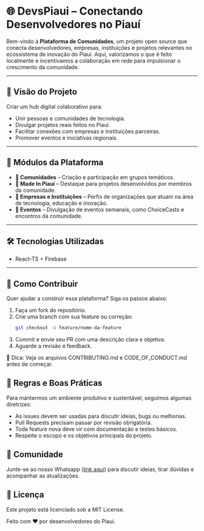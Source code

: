 # 🌐 DevsPiaui – Conectando Desenvolvedores no Piauí

Bem-vindo à **Plataforma de Comunidades**, um projeto open source que conecta desenvolvedores, empresas, instituições e projetos relevantes no ecossistema de inovação do Piauí. Aqui, valorizamos o que é feito localmente e incentivamos a colaboração em rede para impulsionar o crescimento da comunidade.

---

## 🚀 Visão do Projeto

Criar um hub digital colaborativo para:
- Unir pessoas e comunidades de tecnologia.
- Divulgar projetos reais feitos no Piauí.
- Facilitar conexões com empresas e instituições parceiras.
- Promover eventos e iniciativas regionais.

---

## 🧩 Módulos da Plataforma

- **👥 Comunidades** – Criação e participação em grupos temáticos.
- **🌟 Made In Piauí** – Destaque para projetos desenvolvidos por membros da comunidade.
- **🏢 Empresas e Instituições** – Perfis de organizações que atuam na área de tecnologia, educação e inovação.
- **📅 Eventos** – Divulgação de eventos semanais, como ChoiceCasts e encontros da comunidade.

---

## 🛠 Tecnologias Utilizadas

- React-TS + Firebase

---

## 🤝 Como Contribuir

Quer ajudar a construir essa plataforma? Siga os passos abaixo:

1. Faça um fork do repositório.
2. Crie uma branch com sua feature ou correção:
   ```bash
   git checkout -b feature/nome-da-feature
3. Commit e envie seu PR com uma descrição clara e objetiva.
4. Aguarde a revisão e feedback.

📌 Dica: Veja os arquivos CONTRIBUTING.md e CODE_OF_CONDUCT.md antes de começar.

## 📏 Regras e Boas Práticas

Para mantermos um ambiente produtivo e sustentável, seguimos algumas diretrizes:

- As issues devem ser usadas para discutir ideias, bugs ou melhorias.
- Pull Requests precisam passar por revisão obrigatória.
- Toda feature nova deve vir com documentação e testes básicos.
- Respeite o escopo e os objetivos principais do projeto.

## 💬 Comunidade

Junte-se ao nosso Whatsapp ([link aqui](https://chat.whatsapp.com/KJ2kW8006Qa2Sol4ZUiyBQ)) para discutir ideias, tirar dúvidas e acompanhar as atualizações.

## 📄 Licença

Este projeto está licenciado sob a MIT License.

Feito com ❤️ por desenvolvedores do Piauí.
